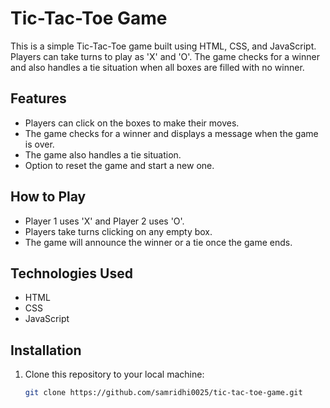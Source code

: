 # Tic-Tac-Toe Game

This is a simple Tic-Tac-Toe game built using HTML, CSS, and JavaScript. Players can take turns to play as 'X' and 'O'. The game checks for a winner and also handles a tie situation when all boxes are filled with no winner.

## Features

- Players can click on the boxes to make their moves.
- The game checks for a winner and displays a message when the game is over.
- The game also handles a tie situation.
- Option to reset the game and start a new one.

## How to Play

- Player 1 uses 'X' and Player 2 uses 'O'.
- Players take turns clicking on any empty box.
- The game will announce the winner or a tie once the game ends.

## Technologies Used

- HTML
- CSS
- JavaScript

## Installation

1. Clone this repository to your local machine:

   ```bash
   git clone https://github.com/samridhi0025/tic-tac-toe-game.git
